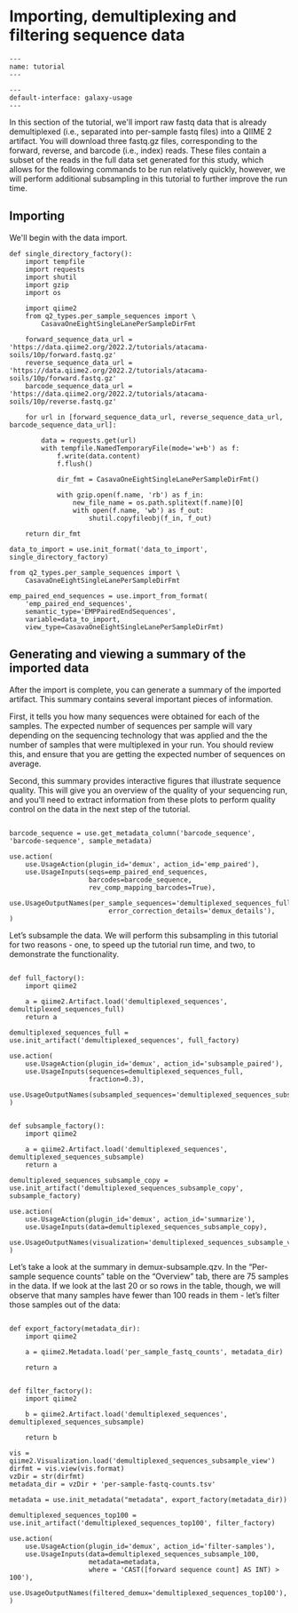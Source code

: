 # Importing, demultiplexing and filtering sequence data

```{usage-scope}
---
name: tutorial
---
```

```{usage-selector}
---
default-interface: galaxy-usage
---
```
In this section of the tutorial, we'll import raw fastq data that is already
demultiplexed (i.e., separated into per-sample fastq files) into a QIIME 2
artifact.
You will download three fastq.gz files, corresponding to the forward, reverse, and barcode (i.e., index) reads. 
These files contain a subset of the reads in the full data set generated for this study, 
which allows for the following commands to be run relatively quickly, however, we will perform additional subsampling in this tutorial to further improve the run time.


## Importing

We'll begin with the data import.

```{usage}
def single_directory_factory():
    import tempfile
    import requests
    import shutil
    import gzip
    import os

    import qiime2
    from q2_types.per_sample_sequences import \
        CasavaOneEightSingleLanePerSampleDirFmt

    forward_sequence_data_url = 'https://data.qiime2.org/2022.2/tutorials/atacama-soils/10p/forward.fastq.gz'
    reverse_sequence_data_url = 'https://data.qiime2.org/2022.2/tutorials/atacama-soils/10p/forward.fastq.gz'
    barcode_sequence_data_url = 'https://data.qiime2.org/2022.2/tutorials/atacama-soils/10p/reverse.fastq.gz'
    
    for url in [forward_sequence_data_url, reverse_sequence_data_url, barcode_sequence_data_url]:
        
        data = requests.get(url)
        with tempfile.NamedTemporaryFile(mode='w+b') as f:
            f.write(data.content)
            f.flush()
    
            dir_fmt = CasavaOneEightSingleLanePerSampleDirFmt()
            
            with gzip.open(f.name, 'rb') as f_in:
                new_file_name = os.path.splitext(f.name)[0]
                with open(f.name, 'wb') as f_out:
                    shutil.copyfileobj(f_in, f_out)

    return dir_fmt

data_to_import = use.init_format('data_to_import', single_directory_factory)
```

```{usage}
from q2_types.per_sample_sequences import \
    CasavaOneEightSingleLanePerSampleDirFmt

emp_paired_end_sequences = use.import_from_format(
    'emp_paired_end_sequences',
    semantic_type='EMPPairedEndSequences',
    variable=data_to_import,
    view_type=CasavaOneEightSingleLanePerSampleDirFmt)
```

## Generating and viewing a summary of the imported data

After the import is complete, you can generate a summary of the imported
artifact. This summary contains several important pieces of information.

First, it tells you how many sequences were obtained for each of the samples.
The  expected number of sequences per sample will vary depending on the
sequencing technology that was applied and the the number of samples that were
multiplexed in your run. You should review this, and ensure that you are
getting the expected number of sequences on average.

Second, this summary provides interactive figures that illustrate sequence
quality. This will give you an overview of the quality of your sequencing run,
and you'll need to extract information from these plots to perform quality
control on the data in the next step of the tutorial.

```{usage}

barcode_sequence = use.get_metadata_column('barcode_sequence', 'barcode-sequence', sample_metadata)

use.action(
    use.UsageAction(plugin_id='demux', action_id='emp_paired'),
    use.UsageInputs(seqs=emp_paired_end_sequences, 
                    barcodes=barcode_sequence,
                    rev_comp_mapping_barcodes=True),
    use.UsageOutputNames(per_sample_sequences='demultiplexed_sequences_full.qza',
                         error_correction_details='demux_details'),
)
```

Let’s subsample the data. We will perform this subsampling in this tutorial for two reasons - 
one, to speed up the tutorial run time, and two, to demonstrate the functionality.


```{usage}

def full_factory():
    import qiime2

    a = qiime2.Artifact.load('demultiplexed_sequences', demultiplexed_sequences_full)
    return a

demultiplexed_sequences_full = use.init_artifact('demultiplexed_sequences', full_factory)

use.action(
    use.UsageAction(plugin_id='demux', action_id='subsample_paired'),
    use.UsageInputs(sequences=demultiplexed_sequences_full, 
                    fraction=0.3),
    use.UsageOutputNames(subsampled_sequences='demultiplexed_sequences_subsample'),
)
```


```{usage}

def subsample_factory():
    import qiime2

    a = qiime2.Artifact.load('demultiplexed_sequences', demultiplexed_sequences_subsample)
    return a

demultiplexed_sequences_subsample_copy = use.init_artifact('demultiplexed_sequences_subsample_copy', subsample_factory)

use.action(
    use.UsageAction(plugin_id='demux', action_id='summarize'),
    use.UsageInputs(data=demultiplexed_sequences_subsample_copy),
    use.UsageOutputNames(visualization='demultiplexed_sequences_subsample_view'),
)

```

Let’s take a look at the summary in demux-subsample.qzv. 
In the “Per-sample sequence counts” table on the “Overview” tab, there are 75 samples in the data. 
If we look at the last 20 or so rows in the table, though, we will observe 
that many samples have fewer than 100 reads in them - let’s filter those samples out of the data:

```{usage}

def export_factory(metadata_dir):
    import qiime2

    a = qiime2.Metadata.load('per_sample_fastq_counts', metadata_dir)

    return a


def filter_factory():
    import qiime2

    b = qiime2.Artifact.load('demultiplexed_sequences', demultiplexed_sequences_subsample)
    
    return b

vis = qiime2.Visualization.load('demultiplexed_sequences_subsample_view')
dirfmt = vis.view(vis.format)
vzDir = str(dirfmt)
metadata_dir = vzDir + 'per-sample-fastq-counts.tsv'

metadata = use.init_metadata("metadata", export_factory(metadata_dir))

demultiplexed_sequences_top100 = use.init_artifact('demultiplexed_sequences_top100', filter_factory)

use.action(
    use.UsageAction(plugin_id='demux', action_id='filter-samples'),
    use.UsageInputs(data=demultiplexed_sequences_subsample_100,
                    metadata=metadata,
                    where = 'CAST([forward sequence count] AS INT) > 100'),
    use.UsageOutputNames(filtered_demux='demultiplexed_sequences_top100'),
)
```
